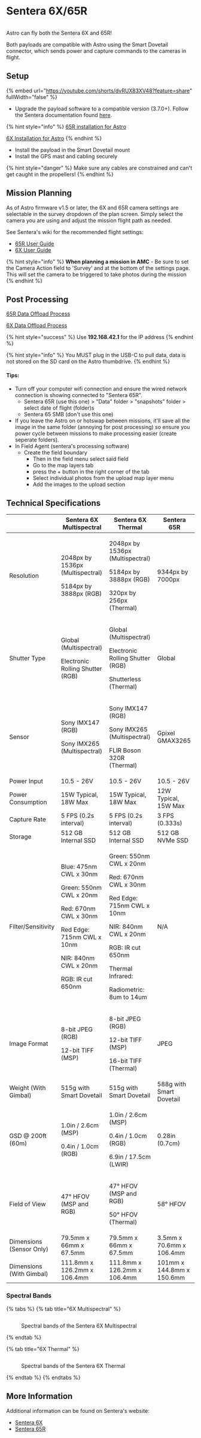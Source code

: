 # Sentera 6X/65R



<figure><img src="../../.gitbook/assets/Astro-6X.png" alt=""><figcaption></figcaption></figure>

Astro can fly both the Sentera 6X and 65R!

Both payloads are compatible with Astro using the Smart Dovetail connector, which sends power and capture commands to the cameras in flight.&#x20;

## Setup

{% embed url="https://youtube.com/shorts/dvRUX83XV48?feature=share" fullWidth="false" %}

* Upgrade the payload software to a compatible version (3.7.0+). Follow the Sentera documentation found [here](https://support.sentera.com/portal/en/kb/articles/firmware-upgrade-6x#6X_Firmware________6X_Thermal_Firmware_______________Download_Update_352_Part__21214_______Download_Update_352_Part__21216).

{% hint style="info" %}
[65R installation for Astro](https://sentera.gitbook.io/65r-sensor-user-guide/65r-sensor/installation/freefly-astro)

[6X Installation for Astro](https://sentera.gitbook.io/6x-multispectral-sensor-user-guide/6x-multispectral-sensor/installation/freefly-astro)
{% endhint %}

* Install the payload in the Smart Dovetail mount
* Install the GPS mast and cabling securely&#x20;

{% hint style="danger" %}
Make sure any cables are constrained and can't get caught in the propellers!&#x20;
{% endhint %}

## Mission Planning

As of Astro firmware v1.5 or later, the 6X and 65R camera settings are selectable in the survey dropdown of the plan screen. Simply select the camera you are using and adjust the mission flight path as needed.&#x20;

See Sentera's wiki for the recommended flight settings:&#x20;

* [65R User Guide](https://sentera.gitbook.io/65r-sensor-user-guide)
* [6X User Guide](https://sentera.gitbook.io/6x-multispectral-sensor-user-guide)

{% hint style="info" %}
**When planning a mission in AMC** - Be sure to set the Camera Action field to 'Survey' and at the bottom of the settings page. This will set the camera to be triggered to take photos during the mission
{% endhint %}



## Post Processing

[65R Data Offload Process](https://sentera.gitbook.io/65r-sensor-user-guide/65r-sensor/data-offload/offload-process)

[6X Data Offload Process](https://sentera.gitbook.io/6x-multispectral-sensor-user-guide/6x-multispectral-sensor/data-offload/offload-process)

{% hint style="success" %}
Use **192.168.42.1** for the IP address
{% endhint %}

{% hint style="info" %}
You MUST plug in the USB-C to pull data, data is not stored on the SD card on the Astro thumbdrive.
{% endhint %}

#### Tips:

* Turn off your computer wifi connection and ensure the wired network connection is showing connected to "Sentera 65R".&#x20;
  * Sentera 65R (use this one) > "Data" folder > "snapshots" folder > select date of flight (folder)s
  * Sentera 65 SMB (don't use this one)
* If you leave the Astro on or hotswap between missions, it'll save all the image in the same folder (annoying for post processing) so ensure you power cycle between missions to make processing easier (create seperate folders).
* In Field Agent (sentera's processing software)
  * Create the field boundary
    * Then in the field menu select said field
    * Go to the map layers tab
    * press the + button in the right corner of the tab
    * Select individual photos from the upload map layer menu
    * Add the images to the upload section

## Technical Specifications

|                          | Sentera 6X Multispectral                                                                                                                                                          | Sentera 6X Thermal                                                                                                                                                                                           | Sentera 65R               |
| ------------------------ | --------------------------------------------------------------------------------------------------------------------------------------------------------------------------------- | ------------------------------------------------------------------------------------------------------------------------------------------------------------------------------------------------------------ | ------------------------- |
| Resolution               | <p>2048px by 1536px (Multispectral) </p><p>5184px by 3888px (RGB)</p>                                                                                                             | <p>2048px by 1536px (Multispectral) </p><p>5184px by 3888px (RGB) </p><p>320px by 256px (Thermal)</p>                                                                                                        | 9344px by 7000px          |
| Shutter Type             | <p>Global (Multispectral) </p><p>Electronic Rolling Shutter (RGB)</p>                                                                                                             | <p>Global (Multispectral) </p><p>Electronic Rolling Shutter (RGB) </p><p>Shutterless (Thermal)</p>                                                                                                           | Global                    |
| Sensor                   | <p>Sony IMX147 (RGB) </p><p>Sony IMX265 (Multispectral)</p>                                                                                                                       | <p>Sony IMX147 (RGB) </p><p>Sony IMX265 (Multispectral) </p><p>FLIR Boson 320R (Thermal)</p>                                                                                                                 | Gpixel GMAX3265           |
| Power Input              | 10.5 - 26V                                                                                                                                                                        | 10.5 - 26V                                                                                                                                                                                                   | 10.5 - 26V                |
| Power Consumption        | 15W Typical, 18W Max                                                                                                                                                              | 15W Typical, 18W Max                                                                                                                                                                                         | 12W Typical, 15W Max      |
| Capture Rate             | 5 FPS (0.2s interval)                                                                                                                                                             | 5 FPS (0.2s interval)                                                                                                                                                                                        | 3 FPS (0.333s)            |
| Storage                  | 512 GB Internal SSD                                                                                                                                                               | 512 GB Internal SSD                                                                                                                                                                                          | 512 GB NVMe SSD           |
| Filter/Sensitivity       | <p>Blue: 475nm CWL x 30nm </p><p>Green: 550nm CWL x 20nm </p><p>Red: 670nm CWL x 30nm </p><p>Red Edge: 715nm CWL x 10nm </p><p>NIR: 840nm CWL x 20nm </p><p>RGB: IR cut 650nm</p> | <p>Green: 550nm CWL x 20nm </p><p>Red: 670nm CWL x 30nm </p><p>Red Edge: 715nm CWL x 10nm </p><p>NIR: 840nm CWL x 20nm </p><p>RGB: IR cut 650nm </p><p>Thermal Infrared: </p><p>Radiometric: 8um to 14um</p> | N/A                       |
| Image Format             | <p>8-bit JPEG (RGB)</p><p>12-bit TIFF (MSP)</p>                                                                                                                                   | <p>8-bit JPEG (RGB) </p><p>12-bit TIFF (MSP)</p><p>16-bit TIFF (Thermal)</p>                                                                                                                                 | JPEG                      |
| Weight (With Gimbal)     | 515g with Smart Dovetail                                                                                                                                                          | 515g with Smart Dovetail                                                                                                                                                                                     | 588g with Smart Dovetail  |
| GSD @ 200ft (60m)        | <p>1.0in / 2.6cm (MSP)</p><p>0.4in / 1.0cm (RGB)</p>                                                                                                                              | <p>1.0in / 2.6cm (MSP)</p><p>0.4in / 1.0cm (RGB)</p><p>6.9in / 17.5cm (LWIR)</p>                                                                                                                             | 0.28in (0.7cm)            |
| Field of View            | 47° HFOV (MSP and RGB)                                                                                                                                                            | <p>47° HFOV (MSP and RGB) </p><p>50° HFOV (Thermal)</p>                                                                                                                                                      | 58° HFOV                  |
| Dimensions (Sensor Only) | 79.5mm x 66mm x 67.5mm                                                                                                                                                            | 79.5mm x 66mm x 67.5mm                                                                                                                                                                                       | 3.5mm x 70.6mm x 106.4mm  |
| Dimensions (With Gimbal) | 111.8mm x 126.2mm x 106.4mm                                                                                                                                                       | 111.8mm x 126.2mm x 106.4mm                                                                                                                                                                                  | 101mm x 144.8mm x 150.6mm |

### Spectral Bands

{% tabs %}
{% tab title="6X Multispectral" %}
<figure><img src="../../.gitbook/assets/image (167).png" alt=""><figcaption><p>Spectral bands of the Sentera 6X Multispectral</p></figcaption></figure>
{% endtab %}

{% tab title="6X Thermal" %}
<figure><img src="../../.gitbook/assets/image (168).png" alt=""><figcaption><p>Spectral bands of the Sentera 6X Thermal</p></figcaption></figure>
{% endtab %}
{% endtabs %}

## More Information

Additional information can be found on Sentera's website:

* [Sentera 6X ](https://sentera.com/products/fieldcapture/sensors/6x/)
* [Sentera 65R](https://sentera.com/products/fieldcapture/sensors/65r/)
